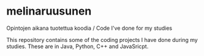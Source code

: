 # melinaruusunen
Opintojen aikana tuotettua koodia / Code I've done for my studies

This repository contains some of the coding projects I have done during my studies. These are in Java, Python, C++ and JavaSricpt.
